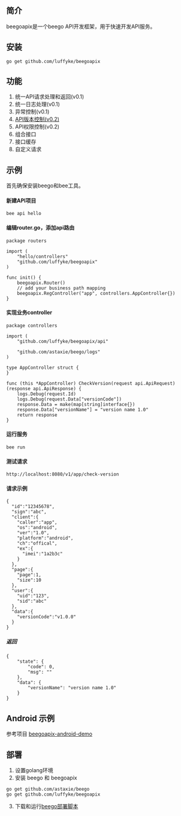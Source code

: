 ## 简介
beegoapix是一个beego API开发框架，用于快速开发API服务。

## 安装
```
go get github.com/luffyke/beegoapix
```

## 功能
1. 统一API请求处理和返回(v0.1)
2. 统一日志处理(v0.1)
3. 异常控制(v0.1)
4. [API版本控制(v0.2)](https://github.com/luffyke/beegoapix/wiki/API-version-control)
5. API权限控制(v0.2)
6. 组合接口
7. 接口缓存
8. 自定义请求

## 示例
首先确保安装beego和bee工具。
#### 新建API项目
```
bee api hello
```

#### 编辑router.go，添加api路由
```
package routers

import (
	"hello/controllers"
	"github.com/luffyke/beegoapix"
)

func init() {
	beegoapix.Router()
	// add your business path mapping
	beegoapix.RegController("app", controllers.AppController{})
}
```

#### 实现业务controller
```
package controllers

import (
	"github.com/luffyke/beegoapix/api"

	"github.com/astaxie/beego/logs"
)

type AppController struct {
}

func (this *AppController) CheckVersion(request api.ApiRequest) (response api.ApiResponse) {
	logs.Debug(request.Id)
	logs.Debug(request.Data["versionCode"])
	response.Data = make(map[string]interface{})
	response.Data["versionName"] = "version name 1.0"
	return response
}
```

#### 运行服务
```
bee run
```

#### 测试请求
```
http://localhost:8080/v1/app/check-version
```

#### 请求示例
```
{
  "id":"12345678",
  "sign":"abc",
  "client":{
    "caller":"app",
    "os":"android",
    "ver":"1.0",
    "platform":"android",
    "ch":"offical",
    "ex":{
      "imei":"1a2b3c"
    }
  },
  "page":{
  	"page":1,
  	"size":10
  },
  "user":{
    "uid":"123",
    "sid":"abc"
  },
  "data":{
    "versionCode":"v1.0.0"
  }
}
```

##### 返回
```
{
    "state": {
        "code": 0,
        "msg": ""
    },
    "data": {
        "versionName": "version name 1.0"
    }
}
```

## Android 示例
参考项目 [beegoapix-android-demo](https://github.com/luffyke/beegoapix-android-demo)

## 部署
1. 设置golang环境
2. 安装 beego 和 beegoapix
```
go get github.com/astaxie/beego
go get github.com/luffyke/beegoapix
```
3. 下载和运行[beego部署脚本](https://gist.github.com/luffyke/790154ec5142abd9fd6245a5fd8b9427)